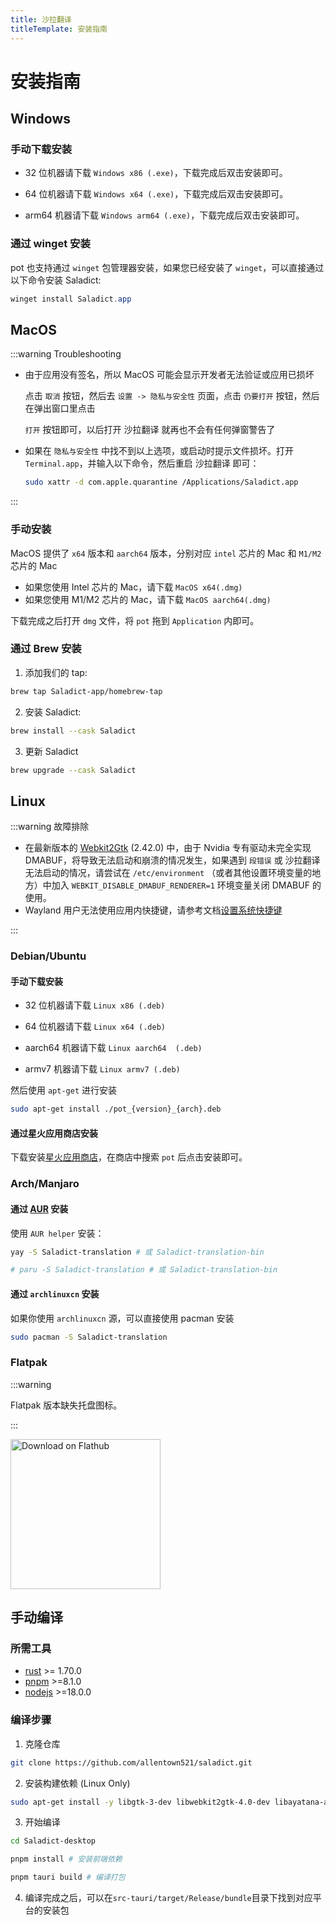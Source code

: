 ```yaml
---
title: 沙拉翻译
titleTemplate: 安装指南
---
```


# 安装指南

## Windows

### 手动下载安装

- 32 位机器请下载 `Windows x86 (.exe)`，下载完成后双击安装即可。

- 64 位机器请下载 `Windows x64 (.exe)`，下载完成后双击安装即可。

- arm64 机器请下载 `Windows arm64 (.exe)`，下载完成后双击安装即可。

### 通过 winget 安装

pot 也支持通过 `winget` 包管理器安装，如果您已经安装了 `winget`，可以直接通过以下命令安装 Saladict:

```powershell
winget install Saladict.app
```

## MacOS

:::warning Troubleshooting

- 由于应用没有签名，所以 MacOS 可能会显示开发者无法验证或应用已损坏

  点击 `取消` 按钮，然后去 `设置 -> 隐私与安全性` 页面，点击 `仍要打开` 按钮，然后在弹出窗口里点击

  `打开` 按钮即可，以后打开 沙拉翻译 就再也不会有任何弹窗警告了

- 如果在 `隐私与安全性` 中找不到以上选项，或启动时提示文件损坏。打开 `Terminal.app`，并输入以下命令，然后重启 沙拉翻译 即可：

  ```bash
  sudo xattr -d com.apple.quarantine /Applications/Saladict.app
  ```

:::

### 手动安装

MacOS 提供了 `x64` 版本和 `aarch64` 版本，分别对应 `intel` 芯片的 Mac 和 `M1/M2` 芯片的 Mac

- 如果您使用 Intel 芯片的 Mac，请下载 `MacOS x64(.dmg)`
- 如果您使用 M1/M2 芯片的 Mac，请下载 `MacOS aarch64(.dmg)`

下载完成之后打开 `dmg` 文件，将 `pot` 拖到 `Application` 内即可。

### 通过 Brew 安装

1. 添加我们的 tap:

```bash
brew tap Saladict-app/homebrew-tap
```

2. 安装 Saladict:

```bash
brew install --cask Saladict
```

3. 更新 Saladict

```bash
brew upgrade --cask Saladict
```

## Linux

:::warning 故障排除

- 在最新版本的 [Webkit2Gtk](https://archlinux.org/packages/extra/x86_64/webkit2gtk) (2.42.0) 中，由于 Nvidia 专有驱动未完全实现 DMABUF，将导致无法启动和崩溃的情况发生，如果遇到 `段错误` 或 沙拉翻译 无法启动的情况，请尝试在 `/etc/environment` （或者其他设置环境变量的地方）中加入 `WEBKIT_DISABLE_DMABUF_RENDERER=1` 环境变量关闭 DMABUF 的使用。
- Wayland 用户无法使用应用内快捷键，请参考文档[设置系统快捷键](/docs/wayland#快捷键无法使用)

:::

### Debian/Ubuntu

#### 手动下载安装

- 32 位机器请下载 `Linux x86 (.deb)`

- 64 位机器请下载 `Linux x64 (.deb)`

- aarch64 机器请下载 `Linux aarch64  (.deb)`

- armv7 机器请下载 `Linux armv7 (.deb)`

然后使用 `apt-get` 进行安装

```bash
sudo apt-get install ./pot_{version}_{arch}.deb
```

#### 通过星火应用商店安装

下载安装[星火应用商店](https://www.spark-app.store/)，在商店中搜索 `pot` 后点击安装即可。

### Arch/Manjaro

#### 通过 [AUR](https://aur.archlinux.org/packages?O=0&K=pot-translation) 安装

使用 `AUR helper` 安装：

```bash
yay -S Saladict-translation # 或 Saladict-translation-bin

# paru -S Saladict-translation # 或 Saladict-translation-bin
```

#### 通过 `archlinuxcn` 安装

如果你使用 `archlinuxcn` 源，可以直接使用 pacman 安装

```bash
sudo pacman -S Saladict-translation
```

### Flatpak

:::warning

Flatpak 版本缺失托盘图标。

:::

<a href='https://flathub.org/apps/com.pot_app.pot'>
    <img width='240' alt='Download on Flathub' src='https://flathub.org/api/badge?locale=zh-Hans'/>
</a>

## 手动编译

### 所需工具

- [rust](https://www.rust-lang.org/) >= 1.70.0
- [pnpm](https://pnpm.io/) >=8.1.0
- [nodejs](https://nodejs.org/) >=18.0.0

### 编译步骤

1. 克隆仓库

```bash
git clone https://github.com/allentown521/saladict.git
```

2. 安装构建依赖 (Linux Only)

```bash
sudo apt-get install -y libgtk-3-dev libwebkit2gtk-4.0-dev libayatana-appindicator3-dev librsvg2-dev patchelf libxdo-dev libxcb1 libxrandr2 libdbus-1-3
```

3. 开始编译

```bash
cd Saladict-desktop

pnpm install # 安装前端依赖

pnpm tauri build # 编译打包
```

4. 编译完成之后，可以在`src-tauri/target/Release/bundle`目录下找到对应平台的安装包

